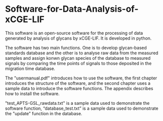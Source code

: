 # Software-for-Data-Analysis-of-xCGE-LIF

This software is an open-source software for the processing of data generated by analysis of glycans by xCGE-LIF. It is developed in python.

The software has two main functions. One is to develop glycan-based standards database and the other is to analyse raw data from the measured samples and assign konwn glycan species of the database to measured signals by comparing the time points of signals to those deposited in the migration time database.

The "usermanual.pdf" introduces how to use the software, the first chapter introduces the structure of the software, and the second chapter uses a sample data to introduce the software functions. The appendix describes how to install the software.

"test_APTS-GSL_rawdata.txt" is a sample data used to demonstrate the software function, “database_test.txt” is a sample data used to demonstrate the "update" function in the database.
